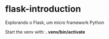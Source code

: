 # flask-introduction
Explorando o Flask, um micro framework Python


Start the venv with: **. venv/bin/activate**